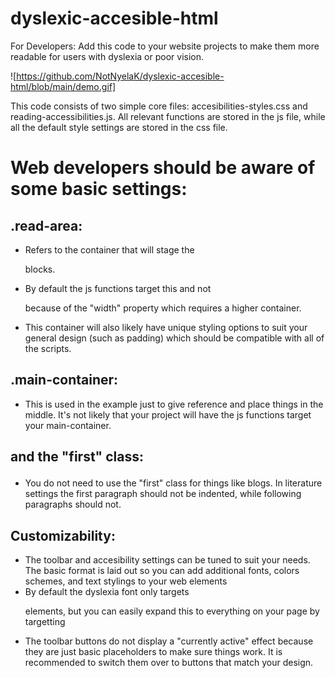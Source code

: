 # dyslexic-accesible-html
For Developers: Add this code to your website projects to make them more readable for users with dyslexia or poor vision.

![https://github.com/NotNyelaK/dyslexic-accesible-html/blob/main/demo.gif]

This code consists of two simple core files: accesibilities-styles.css and reading-accessibilities.js. All relevant functions are stored in the js file, while all the default style settings are stored in the css file. 

# Web developers should be aware of some basic settings:

## .read-area: 
- Refers to the container that will stage the <p> blocks.
- By default the js functions target this and not <p> because of the "width" property which requires a higher container. 
- This container will also likely have unique styling options to suit your general design (such as padding) which should be compatible with all of the scripts. 

## .main-container:
- This is used in the example just to give reference and place things in the middle. It's not likely that your project will have the js functions target your main-container.

## <p> and the "first" class:
- You do not need to use the "first" class for things like blogs. In literature settings the first paragraph should not be indented, while following paragraphs should not. 

## Customizability: 
- The toolbar and accesibility settings can be tuned to suit your needs. The basic format is laid out so you can add additional fonts, colors schemes, and text stylings to your web elements
- By default the dyslexia font only targets <p> elements, but you can easily expand this to everything on your page by targetting <body>
- The toolbar buttons do not display a "currently active" effect because they are just basic placeholders to make sure things work. It is recommended to switch them over to buttons that match your design.

